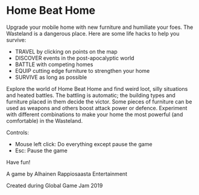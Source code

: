 # Home Beat Home

Upgrade your mobile home with new furniture and humiliate your foes. The Wasteland is a dangerous place. Here are some life hacks to help you survive:

- TRAVEL by clicking on points on the map
- DISCOVER events in the post-apocalyptic world
- BATTLE with competing homes
- EQUIP cutting edge furniture to strengthen your home
- SURVIVE as long as possible

Explore the world of Home Beat Home and find weird loot, silly situations and heated battles. The battling is automatic; the building types and furniture placed in them decide the victor. Some pieces of furniture can be used as weapons and others boost attack power or defence. Experiment with different combinations to make your home the most powerful (and comfortable) in the Wasteland.

Controls:
- Mouse left click: Do everything except pause the game
- Esc: Pause the game

Have fun!


A game by Alhainen Rappiosaasta Entertainment

Created during Global Game Jam 2019
